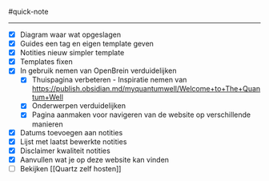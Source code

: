 #quick-note

---

- [x] Diagram waar wat opgeslagen
- [x] Guides een tag en eigen template geven
- [x] Notities nieuw simpler template
- [x] Templates fixen
- [x] In gebruik nemen van OpenBrein verduidelijken
	- [x] Thuispagina verbeteren - Inspiratie nemen van https://publish.obsidian.md/myquantumwell/Welcome+to+The+Quantum+Well
	- [x] Onderwerpen verduidelijken
	- [x] Pagina aanmaken voor navigeren van de website op verschillende manieren
- [x] Datums toevoegen aan notities
- [x] Lijst met laatst bewerkte notities
- [x] Disclaimer kwaliteit notities
- [x] Aanvullen wat je op deze website kan vinden
- [ ] Bekijken [[Quartz zelf hosten]]
